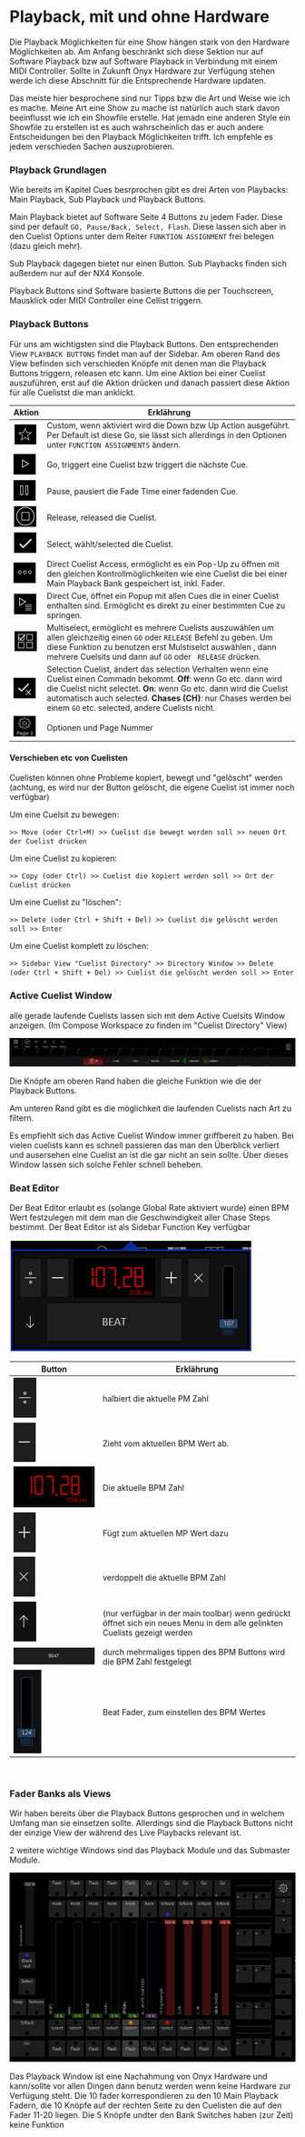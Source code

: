 # Playback, mit und ohne Hardware	

Die Playback Möglichkeiten für eine Show hängen stark von den Hardware Möglichkeiten ab. Am Anfang beschränkt sich diese Sektion nur auf Software Playback bzw auf Software Playback in Verbindung mit einem MIDI Controller. Sollte in Zukunft Onyx Hardware zur Verfügung stehen werde ich diese Abschnitt für die Entsprechende Hardware updaten. 

Das meiste hier besprochene sind nur Tipps bzw die Art und Weise wie ich es mache. Meine Art eine Show zu mache ist natürlich auch stark davon beeinflusst wie ich ein Showfile erstelle. Hat jemadn eine anderen Style ein Showfile zu erstellen ist es auch wahrscheinlich das er auch andere Entscheidungen bei den Playback Möglichkeiten trifft. Ich empfehle es jedem verschieden Sachen auszuprobieren. 

### Playback Grundlagen

Wie bereits im Kapitel Cues besrprochen gibt es drei Arten von Playbacks: Main Playback, Sub Playback und Playback Buttons.

Main Playback bietet auf Software Seite 4 Buttons zu jedem Fader. Diese sind per default `GO, Pause/Back, Select, Flash`. Diese lassen sich aber in den Cuelist Options unter dem Reiter `FUNKTION ASSIGNMENT` frei belegen (dazu gleich mehr). 

Sub Playback dagegen bietet nur einen Button. Sub Playbacks finden sich außerdem nur auf der NX4 Konsole.

Playback Buttons sind Software basierte Buttons die per Touchscreen, Mausklick oder MIDI Controller eine Cellist triggern.

### Playback Buttons

Für uns am wichtigsten sind die Playback Buttons. Den entsprechenden View `PLAYBACK BUTTONS` findet man auf der Sidebar. Am oberen Rand des View befinden sich verschieden Knöpfe mit denen man die Playback Buttons triggern, releasen etc kann. Um eine Aktion bei einer Cuelist auszuführen, erst auf die Aktion drücken und danach passiert diese Aktion für alle Cuelistst die man anklickt.



| Aktion                | Erklährung                                                   |
| --------------------- | ------------------------------------------------------------ |
| ![1](Pics/14_1.PNG)   | Custom, wenn aktiviert wird die Down bzw Up Action ausgeführt. Per Default ist diese Go, sie lässt sich allerdings in den Optionen unter `FUNCTION ASSIGNMENTS` ändern. |
| ![2](Pics/14_2.PNG)   | Go, triggert eine Cuelist bzw triggert die nächste Cue.      |
| ![3](Pics/14_3.PNG)   | Pause, pausiert die Fade Time einer fadenden Cue.            |
| ![4](Pics/14_4.PNG)   | Release, released die Cuelist.                               |
| ![5](Pics/14_5.PNG)   | Select, wählt/selected die Cuelist.                          |
| ![6](Pics/14_6.PNG)   | Direct Cuelist Access, ermöglicht es ein Pop-Up zu öffnen mit den gleichen Kontrollmöglichkeiten wie eine Cuelist die bei einer Main Playback Bank gespeichert ist, inkl. Fader. |
| ![7](Pics/14_7.PNG)   | Direct Cue, öffnet ein Popup mit allen Cues die in einer Cuelist enthalten sind. Ermöglicht es direkt zu einer bestimmten Cue zu springen. |
| ![8](Pics/14_8.PNG)   | Multiselect, ermöglicht es mehrere Cuelists auszuwählen um allen gleichzeitig einen `GO` oder `RELEASE` Befehl zu geben. Um diese Funktion zu benutzen erst Mulstiselct auswählen , dann mehrere Cuelsits und dann auf `GO` oder ` RELEASE` drücken. |
| ![9](Pics/14_9.PNG)   | Selection Cuelist, ändert das selection Verhalten wenn eine Cuelist einen Commadn bekommt. **Off**: wenn Go etc. dann wird die Cuelist nicht selectet. **On**: wenn Go etc. dann wird die Cuelist automatisch auch selected. **Chases (CH)**: nur Chases werden bei einem `GO` etc. selected, andere Cuelists nicht. |
| ![10](Pics/14_10.PNG) | Optionen und Page Nummer                                     |

#### Verschieben etc von Cuelisten

Cuelisten können ohne Probleme kopiert, bewegt und "gelöscht" werden (achtung, es wird nur der Button gelöscht, die eigene Cuelist ist immer noch verfügbar)

Um eine Cuelsit zu bewegen: 

```
>> Move (oder Ctrl+M) >> Cuelist die bewegt werden soll >> neuen Ort der Cuelist drücken
```

Um eine Cuelist zu kopieren:

```
>> Copy (oder Ctrl) >> Cuelist die kopiert werden soll >> Ort der Cuelist drücken
```

Um eine Cuelist zu "löschen":

```
>> Delete (oder Ctrl + Shift + Del) >> Cuelist die gelöscht werden soll >> Enter
```

Um eine Cuelist komplett zu löschen:

```
>> Sidebar View "Cuelist Directory" >> Directory Window >> Delete (oder Ctrl + Shift + Del) >> Cuelist die gelöscht werden soll >> Enter
```

### Active Cuelist Window

alle gerade laufende Cuelists lassen sich mit dem Active Cuelsits Window anzeigen. (Im Compose Workspace zu finden im "Cuelist Directory" View)

![AC](Pics/14_ActiveCuelists.PNG)

Die Knöpfe am oberen Rand haben die gleiche Funktion wie die der Playback Buttons. 

Am unteren Rand gibt es die möglichkeit die laufenden Cuelists nach Art zu filtern. 

Es empfiehlt sich das Active Cuelist Window immer griffbereit zu haben. Bei vielen cuelists kann es schnell passieren das man den Überblick verliert und ausersehen eine Cuelist an ist die gar nicht an sein sollte. Über dieses Window lassen sich solche Fehler schnell beheben. 

### Beat Editor

Der Beat Editor erlaubt es (solange Global Rate aktiviert wurde) einen BPM Wert festzulegen mit dem man die Geschwindigkeit aller Chase Steps bestimmt. Der Beat Editor ist als Sidebar Function Key verfügbar

![BPM](Pics/14_BPM.PNG)

| Button                    | Erklährung                                                   |
| ------------------------- | ------------------------------------------------------------ |
| ![BPM1](Pics/14_BPM1.PNG) | halbiert die aktuelle PM Zahl                                |
| ![BPM1](Pics/14_BPM2.PNG) | Zieht vom aktuellen BPM Wert ab.                             |
| ![BPM1](Pics/14_BPM3.PNG) | Die aktuelle BPM Zahl                                        |
| ![BPM1](Pics/14_BPM4.PNG) | Fügt zum aktuellen MP Wert dazu                              |
| ![BPM1](Pics/14_BPM5.PNG) | verdoppelt die aktuelle BPM Zahl                             |
| ![BPM1](Pics/14_BPM6.PNG) | (nur verfügbar in der main toolbar) wenn gedrückt öffnet sich ein neues Menu in dem alle gelinkten Cuelists gezeigt werden |
| ![BPM1](Pics/14_BPM7.PNG) | durch mehrmaliges tippen des BPM Buttons wird die BPM Zahl festgelegt |
| ![BPM1](Pics/14_BPM8.PNG) | Beat Fader, zum einstellen des BPM Wertes                    |

​     

### Fader Banks als Views

Wir haben bereits über die Playback Buttons gesprochen und in welchem Umfang man sie einsetzen sollte. Allerdings sind die Playback Buttons nicht der einzige View der während des Live Playbacks relevant ist. 

2 weitere wichtige Windows sind das Playback Module und das Submaster Module.

![Playback](Pics/14_Playback.PNG)

Das Playback Window ist eine Nachahmung von Onyx Hardware und kann/sollte vor allen Dingen dann benutz werden wenn keine Hardware zur Verfügung steht. Die 10 fader korrespondieren zu den 10 Main Playback Fadern, die 10 Knöpfe auf der rechten Seite zu den Cuelisten die auf den Fader 11-20 liegen. Die 5 Knöpfe undter den Bank Switches haben (zur Zeit) keine Funktion


